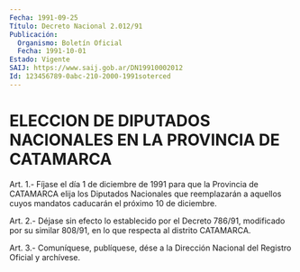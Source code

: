 ```yaml
---
Fecha: 1991-09-25
Título: Decreto Nacional 2.012/91
Publicación:
  Organismo: Boletín Oficial
  Fecha: 1991-10-01
Estado: Vigente
SAIJ: https://www.saij.gob.ar/DN19910002012
Id: 123456789-0abc-210-2000-1991soterced
---
```

# ELECCION  DE  DIPUTADOS  NACIONALES  EN  LA  PROVINCIA DE CATAMARCA

<a id="1"></a>
Art.  1.-  Fíjase  el  día  1 de diciembre de 1991 para que la Provincia  de  CATAMARCA  elija  los  Diputados    Nacionales   que reemplazarán  a  aquellos cuyos mandatos caducarán el próximo 10 de diciembre.

<a id="2"></a>
Art.  2.-  Déjase  sin  efecto  lo  establecido por el Decreto 786/91, modificado por su similar 808/91,  en  lo  que  respecta al distrito CATAMARCA.

<a id="3"></a>
Art. 3.- Comuníquese, publíquese, dése a la Dirección Nacional del Registro Oficial y archívese.